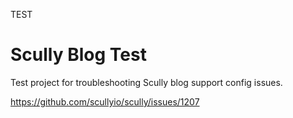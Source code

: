 TEST
# Scully Blog Test

Test project for troubleshooting Scully blog support config issues.

https://github.com/scullyio/scully/issues/1207
